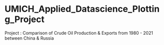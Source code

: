 # UMICH_Applied_Datascience_Plotting_Project
Project : Comparison of Crude Oil Production &amp; Exports from 1980 - 2021 between China & Russia



